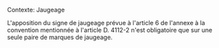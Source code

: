 Contexte: Jaugeage

L'apposition du signe de jaugeage prévue à l'article 6 de l'annexe à la convention mentionnée à l'article D. 4112-2 n'est obligatoire que sur une seule paire de marques de jaugeage.